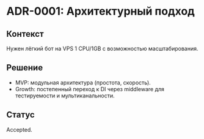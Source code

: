 # ADR-0001: Архитектурный подход

## Контекст
Нужен лёгкий бот на VPS 1 CPU/1GB с возможностью масштабирования.

## Решение
- MVP: модульная архитектура (простота, скорость).
- Growth: постепенный переход к DI через middleware для тестируемости и мультиканальности.

## Статус
Accepted.
